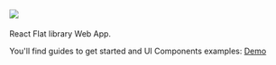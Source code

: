 # <a href='https://k3ira.github.io/react-flat-web'><img src='http://i.imgur.com/zHxviLb.png'></a>

React Flat library Web App.

You'll find guides to get started and UI Components examples: <a href='https://k3ira.github.io/react-flat-web'>Demo</a>